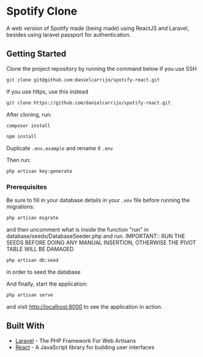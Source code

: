 # Spotify Clone

A web version of Spotify made (being made) using ReactJS and Laravel, besides using laravel passport for authentication. 
## Getting Started

Clone the project repository by running the command below if you use SSH

```bash
git clone git@github.com:danielcarrijo/spotify-react.git
```

If you use https, use this instead

```bash
git clone https://github.com/danielcarrijo/spotify-react.git
```

After cloning, run:

```bash
composer install
```

```bash
npm install
```

Duplicate `.env.example` and rename it `.env`

Then run:

```bash
php artisan key:generate
```

### Prerequisites

Be sure to fill in your database details in your `.env` file before running the migrations:

```bash
php artisan migrate
```
and then uncomment what is inside the function "run" in database/seeds/DatabaseSeeder.php and run. IMPORTANT:: RUN THE SEEDS BEFORE DOING ANY MANUAL INSERTION, OTHERWISE THE PIVOT TABLE WILL BE DAMAGED

```bash
php artisan db:seed
```
in order to seed the database

And finally, start the application:

```bash
php artisan serve
```

and visit [http://localhost:8000](http://localhost:8000) to see the application in action.

## Built With

* [Laravel](https://laravel.com) - The PHP Framework For Web Artisans
* [React](https://reactjs.org) - A JavaScript library for building user interfaces
